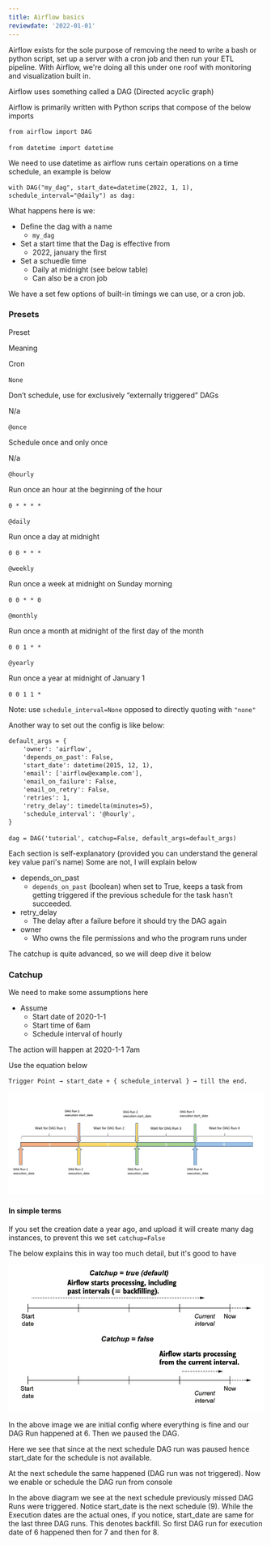 ```yaml
---
title: Airflow basics
reviewdate: '2022-01-01'
---
```


Airflow exists for the sole purpose of removing the need to write a bash or python script, set up a server with a cron job and then run your ETL pipeline. With Airflow, we're doing all this under one roof with monitoring and visualization built in.

Airflow uses something called a DAG (Directed acyclic graph)

Airflow is primarily written with Python scrips that compose of the below imports

    from airflow import DAG
                                                                                                                                                 from datetime import datetime

We need to use datetime as airflow runs certain operations on a time schedule, an example is below

    with DAG("my_dag", start_date=datetime(2022, 1, 1), schedule_interval="@daily") as dag:

What happens here is we:

* Define the dag with a name
  * `my_dag`
* Set a start time that the Dag is effective from
  * 2022, january the first
* Set a schuedle time
  * Daily at midnight (see below table)
  * Can also be a cron job

We have a set few options of built-in timings we can use, or a cron job.

### Presets

Preset

Meaning

Cron

`None`

Don’t schedule, use for exclusively “externally triggered” DAGs

N/a

`@once`

Schedule once and only once

N/a

`@hourly`

Run once an hour at the beginning of the hour

`0 * * * *`

`@daily`

Run once a day at midnight

`0 0 * * *`

`@weekly`

Run once a week at midnight on Sunday morning

`0 0 * * 0`

`@monthly`

Run once a month at midnight of the first day of the month

`0 0 1 * *`

`@yearly`

Run once a year at midnight of January 1

`0 0 1 1 *`

Note: use `schedule_interval=None` opposed to directly quoting with `"none"`

Another way to set out the config is like below:

    default_args = {
        'owner': 'airflow',
        'depends_on_past': False,
        'start_date': datetime(2015, 12, 1),
        'email': ['airflow@example.com'],
        'email_on_failure': False,
        'email_on_retry': False,
        'retries': 1,
        'retry_delay': timedelta(minutes=5),
        'schedule_interval': '@hourly',
    }

    dag = DAG('tutorial', catchup=False, default_args=default_args)

Each section is self-explanatory (provided you can understand the general key value pari's name)
Some are not, I will explain below

* depends\_on\_past
  * `depends_on_past` (boolean) when set to True, keeps a task from getting triggered if the previous schedule for the task hasn’t succeeded.
* retry\_delay
  * The delay after a failure before it should try the DAG again
* owner
  * Who owns the file permissions and who the program runs under

The catchup is quite advanced, so we will deep dive it below

### Catchup

We need to make some assumptions here

* Assume
  * Start date of 2020-1-1
  * Start time of 6am
  * Schedule interval of hourly

The action will happen at 2020-1-1 7am

Use the equation below

    Trigger Point → start_date + { schedule_interval } → till the end.

![](../../assets/airflow-1.png)

#### In simple terms

If you set the creation date a year ago, and upload it will create many dag instances, to prevent this we set `catchup=False`

The below explains this in way too much detail, but it's good to have

![](../../assets/airflow-2.png)

In the above image we are initial config where everything is fine and our DAG Run happened at 6. Then we paused the DAG.

Here we see that since at the next schedule DAG run was paused hence start\_date for the schedule is not available.

At the next schedule the same happened (DAG run was not triggered). Now we enable or schedule the DAG run from console

In the above diagram we see at the next schedule previously missed DAG Runs were triggered. Notice start\_date is the next schedule (9). While the Execution dates are the actual ones, if you notice, start\_date are same for the last three DAG runs. This denotes backfill. So first DAG run for execution date of 6 happened then for 7 and then for 8.

<!-- https://medium.com/nerd-for-tech/airflow-catchup-backfill-demystified-355def1b6f92 -->
